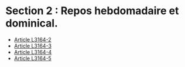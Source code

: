 # Section 2 : Repos hebdomadaire et dominical.

* [Article L3164-2](./LEGIARTI000031087012.md)
* [Article L3164-3](./LEGIARTI000006902795.md)
* [Article L3164-4](./LEGIARTI000006902796.md)
* [Article L3164-5](./LEGIARTI000006902797.md)
